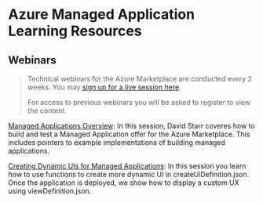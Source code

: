 # Azure Managed Application Learning Resources

## Webinars

> Technical webinars for the Azure Marketplace are conducted every 2 weeks. You may [sign up for a live session here](https://microsoftcloudpartner.eventbuilder.com/MarketplaceDeveloperOfficeHours).
> 
> For access to previous webinars you will be asked to register to view the content.

[Managed Applications Overview](https://microsoftcloudpartner.eventbuilder.com/event/28512): In this session, David Starr coveres how to build and test a Managed Application offer for the Azure Marketplace. This includes pointers to example implementations of building managed applications.

[Creating Dynamic UIs for Managed Applications](https://microsoftcloudpartner.eventbuilder.com/event/38112): In this session you learn how to use functions to create more dynamic UI in createUiDefinition.json. Once the application is deployed, we show how to display a custom UX using viewDefinition.json.